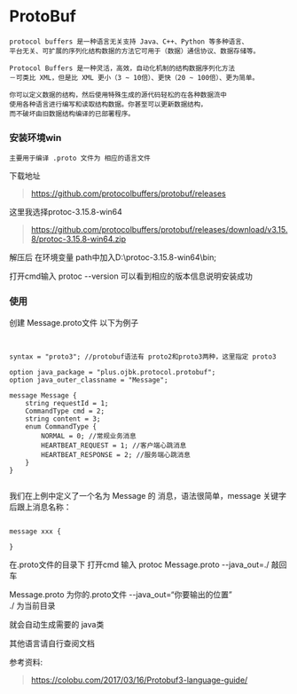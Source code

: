 # ProtoBuf 
    
    protocol buffers 是一种语言无关支持 Java、C++、Python 等多种语言、
    平台无关、可扩展的序列化结构数据的方法它可用于（数据）通信协议、数据存储等。

    Protocol Buffers 是一种灵活，高效，自动化机制的结构数据序列化方法
    －可类比 XML，但是比 XML 更小（3 ~ 10倍）、更快（20 ~ 100倍）、更为简单。

    你可以定义数据的结构，然后使用特殊生成的源代码轻松的在各种数据流中
    使用各种语言进行编写和读取结构数据。你甚至可以更新数据结构，
    而不破坏由旧数据结构编译的已部署程序。


### 安装环境win

    主要用于编译 .proto 文件为 相应的语言文件

下载地址
>https://github.com/protocolbuffers/protobuf/releases

这里我选择protoc-3.15.8-win64
>https://github.com/protocolbuffers/protobuf/releases/download/v3.15.8/protoc-3.15.8-win64.zip

解压后 在环境变量 path中加入D:\protoc-3.15.8-win64\bin;

打开cmd输入 protoc --version  可以看到相应的版本信息说明安装成功

### 使用

创建 Message.proto文件 以下为例子

```aidl


syntax = "proto3"; //protobuf语法有 proto2和proto3两种，这里指定 proto3

option java_package = "plus.ojbk.protocol.protobuf";
option java_outer_classname = "Message";

message Message {
    string requestId = 1;
    CommandType cmd = 2;
    string content = 3;
    enum CommandType {
        NORMAL = 0; //常规业务消息
        HEARTBEAT_REQUEST = 1; //客户端心跳消息
        HEARTBEAT_RESPONSE = 2; //服务端心跳消息
    }
}


```

我们在上例中定义了一个名为 Message 的 消息，语法很简单，message 关键字后跟上消息名称：

```aidl

message xxx {

}

```

在.proto文件的目录下 打开cmd 输入 protoc Message.proto --java_out=./   敲回车


Message.proto 为你的.proto文件
--java_out=“你要输出的位置”    
./ 为当前目录


就会自动生成需要的 java类 

其他语言请自行查阅文档


参考资料:

>https://colobu.com/2017/03/16/Protobuf3-language-guide/